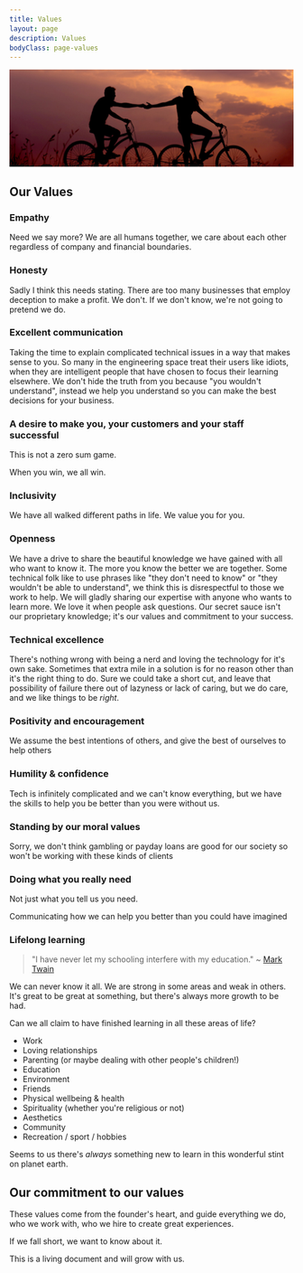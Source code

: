 ```yaml
---
title: Values
layout: page
description: Values
bodyClass: page-values
---
```


![photo of people holding hands on bikes at sunset, just for the mood](/assets/everton-vila-AsahNlC0VhQ-unsplash.jpg)

## Our Values

### Empathy

Need we say more? We are all humans together, we care about each other regardless of company and financial boundaries.

### Honesty

Sadly I think this needs stating. There are too many businesses that employ deception to make a profit. We don't. If we don't know, we're not going to pretend we do.

### Excellent communication

Taking the time to explain complicated technical issues in a way that makes sense to you. So many in the engineering space treat their users like idiots, when they are intelligent people that have chosen to focus their learning elsewhere. We don't hide the truth from you because "you wouldn't understand", instead we help you understand so you can make the best decisions for your business.

### A desire to make you, your customers and your staff successful

This is not a zero sum game.

When you win, we all win.

### Inclusivity

We have all walked different paths in life. We value you for you.

### Openness

We have a drive to share the beautiful knowledge we have gained with all who want to know it. The more you know the better we are together. Some technical folk like to use phrases like "they don't need to know" or "they wouldn't be able to understand", we think this is disrespectful to those we work to help. We will gladly sharing our expertise with anyone who wants to learn more. We love it when people ask questions. Our secret sauce isn't our proprietary knowledge; it's our values and commitment to your success.

### Technical excellence

There's nothing wrong with being a nerd and loving the technology for it's own sake. Sometimes that extra mile in a solution is for no reason other than it's the right thing to do. Sure we could take a short cut, and leave that possibility of failure there out of lazyness or lack of caring, but we do care, and we like things to be *right*.

### Positivity and encouragement

We assume the best intentions of others, and give the best of ourselves to help others

### Humility & confidence

Tech is infinitely complicated and we can't know everything, but we have the skills to help you be better than you were without us.

### Standing by our moral values

Sorry, we don't think gambling or payday loans are good for our society so won't be working with these kinds of clients

### Doing what you really need

Not just what you tell us you need.

Communicating how we can help you better than you could have imagined

### Lifelong learning

> "I have never let my schooling interfere with my education." ~ [Mark Twain](https://quoteinvestigator.com/2010/09/25/schooling-vs-education/)

We can never know it all. We are strong in some areas and weak in others. It's great to be great at something, but there's always more growth to be had.

Can we all claim to have finished learning in all these areas of life?

* Work
* Loving relationships
* Parenting (or maybe dealing with other people's children!)
* Education
* Environment
* Friends
* Physical wellbeing & health
* Spirituality (whether you're religious or not)
* Aesthetics
* Community
* Recreation / sport / hobbies

Seems to us there's *always* something new to learn in this wonderful stint on planet earth.

## Our commitment to our values

These values come from the founder's heart, and guide everything we do, who we work with, who we hire to create great experiences.

If we fall short, we want to know about it.

This is a living document and will grow with us.
